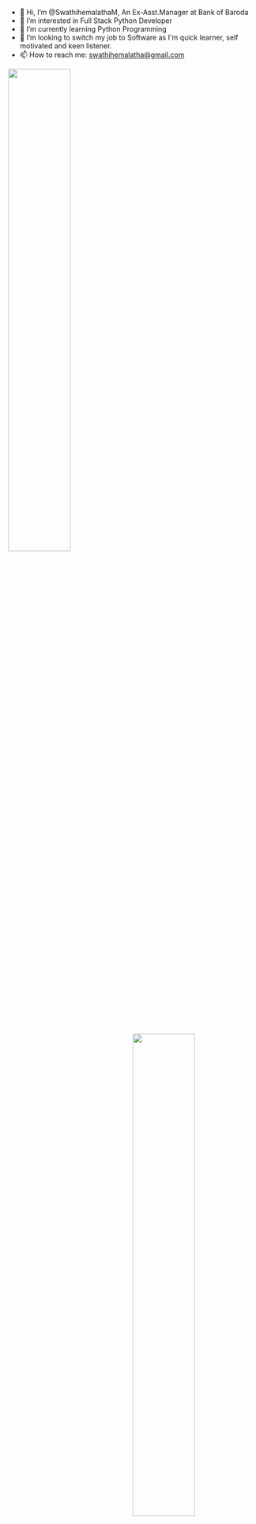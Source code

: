 
- 👋 Hi, I’m @SwathihemalathaM, An Ex-Asst.Manager at Bank of Baroda
- 👀 I’m interested in Full Stack Python Developer
- 🌱 I’m currently learning Python Programming
- 💞️ I’m looking to switch my job to Software as I'm quick learner, self motivated and keen listener.
- 📫 How to reach me: swathihemalatha@gmail.com


<div class ="row">
  <div class = "column">
      <img align="left" src="https://miro.medium.com/v2/resize:fit:900/1*8CM8xyu2U-fs8mS_adV0lg.jpeg" width="50%"/>
  </div>
  <div class = "column">
      <img align="right" src="https://cdn.dribbble.com/users/291221/screenshots/1208616/learn.gif" width="50%"/>
  </div>
</div> 
<br>

<!---
SwathihemalathaM/SwathihemalathaM is a ✨ special ✨ repository because its `README.md` (this file) appears on your GitHub profile.
You can click the Preview link to take a look at your changes.
--->
